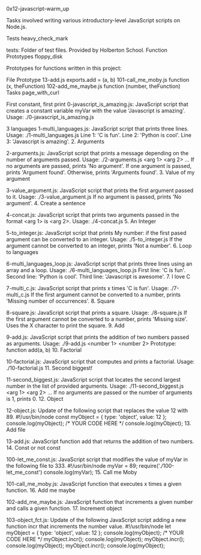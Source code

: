 0x12-javascript-warm_up

Tasks involved writing various introductory-level JavaScript scripts on Node.js.

Tests heavy_check_mark

tests: Folder of test files. Provided by Holberton School. Function Prototypes floppy_disk

Prototypes for functions written in this project:

File Prototype 13-add.js exports.add = (a, b) 101-call_me_moby.js function (x, theFunction) 102-add_me_maybe.js function (number, theFunction) Tasks page_with_curl

First constant, first print
0-javascript_is_amazing.js: JavaScript script that creates a constant variable myVar with the value 'Javascript is amazing'. Usage: ./0-javascript_is_amazing.js

3 languages
1-multi_languages.js: JavaScript script that prints three lines. Usage: ./1-multi_languages.js Line 1: 'C is fun'. Line 2: 'Python is cool'. Line 3: 'Javascript is amazing'. 2. Arguments

2-arguments.js: JavaScript script that prints a message depending on the number of arguments passed. Usage: ./2-arguments.js <arg 1> <arg 2> ... If no arguments are passed, prints 'No argument'. If one argument is passed, prints 'Argument found'. Otherwise, prints 'Arguments found'. 3. Value of my argument

3-value_argument.js: JavaScript script that prints the first argument passed to it. Usage: ./3-value_argument.js If no argument is passed, prints 'No argument'. 4. Create a sentence

4-concat.js: JavaScript script that prints two arguments passed in the format <arg 1> is <arg 2>. Usage: ./4-concat.js 5. An Integer

5-to_integer.js: JavaScript script that prints My number: if the first pased argument can be converted to an integer. Usage: ./5-to_integer.js If the argument cannot be converted to an integer, prints 'Not a number'. 6. Loop to languages

6-multi_languages_loop.js: JavaScript script that prints three lines using an array and a loop. Usage: ./6-multi_languages_loop.js First line: 'C is fun'. Second line: 'Python is cool'. Third line: 'Javascript is awesome'. 7. I love C

7-multi_c.js: JavaScript script that prints x times 'C is fun'. Usage: ./7-multi_c.js If the first argument cannot be converted to a number, prints 'Missing number of occurrences'. 8. Square

8-square.js: JavaScript script that prints a square. Usage: ./8-square.js If the first argument cannot be converted to a number, prints 'Missing size'. Uses the X character to print the square. 9. Add

9-add.js: JavaScript script that prints the addition of two numbers passed as arguments. Usage: ./9-add.js <number 1> <number 2> Prototype: function add(a, b) 10. Factorial

10-factorial.js: JavaScript script that computes and prints a factorial. Usage: ./10-factorial.js 11. Second biggest!

11-second_biggest.js: JavaScript script that locates the second largest number in the list of provided arguments. Usage: ./11-second_biggest.js <arg 1> <arg 2> ... If no arguments are passed or the number of arguments is 1, prints 0. 12. Object

12-object.js: Update of the following script that replaces the value 12 with 89. #!/usr/bin/node const myObject = { type: 'object', value: 12 }; console.log(myObject); /* YOUR CODE HERE */ console.log(myObject); 13. Add file

13-add.js: JavaScript function add that returns the addition of two numbers. 14. Const or not const

100-let_me_const.js: JavaScript script that modifies the value of myVar in the following file to 333. #!/usr/bin/node myVar = 89; require('./100-let_me_const') console.log(myVar); 15. Call me Moby

101-call_me_moby.js: JavaScript function that executes x times a given function. 16. Add me maybe

102-add_me_maybe.js: JavaScript function that increments a given number and calls a given function. 17. Increment object

103-object_fct.js: Update of the following JavaScript script adding a new function incr that increments the number value. #!/usr/bin/node let myObject = { type: 'object', value: 12 }; console.log(myObject); /* YOUR CODE HERE */ myObject.incr(); console.log(myObject); myObject.incr(); console.log(myObject); myObject.incr(); console.log(myObject);
